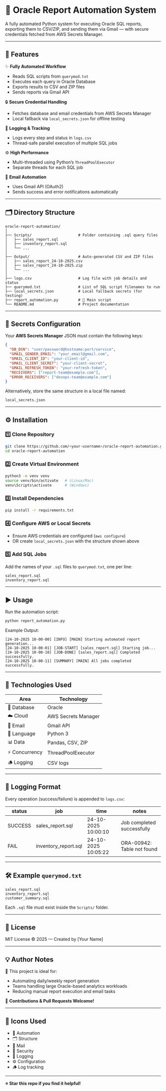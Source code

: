 # 🤖 Oracle Report Automation System

A fully automated Python system for executing Oracle SQL reports, exporting them to CSV/ZIP, and sending them via Gmail — with secure credentials fetched from AWS Secrets Manager.

---

## 🚀 Features

✨ **Fully Automated Workflow**
- Reads SQL scripts from `querymod.txt`
- Executes each query in Oracle Database
- Exports results to CSV and ZIP files
- Sends reports via Gmail API

🔒 **Secure Credential Handling**
- Fetches database and email credentials from AWS Secrets Manager
- Local fallback via `local_secrets.json` for offline testing

📜 **Logging & Tracking**
- Logs every step and status in `logs.csv`
- Thread-safe parallel execution of multiple SQL jobs

⚙️ **High Performance**
- Multi-threaded using Python’s `ThreadPoolExecutor`
- Separate threads for each SQL job

📧 **Email Automation**
- Uses Gmail API (OAuth2)
- Sends success and error notifications automatically

---

## 🗂️ Directory Structure

```
oracle-report-automation/
│
├── Scripts/                     # Folder containing .sql query files
│   ├── sales_report.sql
│   ├── inventory_report.sql
│   └── ...
│
├── Output/                      # Auto-generated CSV and ZIP files
│   ├── sales_report_24-10-2025.csv
│   ├── sales_report_24-10-2025.zip
│   └── ...
│
├── logs.csv                     # Log file with job details and status
├── querymod.txt                 # List of SQL script filenames to run
├── local_secrets.json           # Local fallback secrets (for testing)
├── report_automation.py         # 🚀 Main script
└── README.md                    # Project documentation
```

---

## 🔐 Secrets Configuration

Your **AWS Secrets Manager** JSON must contain the following keys:

```json
{
  "DB_DSN": "user/password@hostname:port/service",
  "GMAIL_SENDER_EMAIL": "your_email@gmail.com",
  "GMAIL_CLIENT_ID": "your-client-id",
  "GMAIL_CLIENT_SECRET": "your-client-secret",
  "GMAIL_REFRESH_TOKEN": "your-refresh-token",
  "RECEIVERS": ["report-team@example.com"],
  "ERROR_RECEIVERS": ["devops-team@example.com"]
}
```

Alternatively, store the same structure in a local file named:
```
local_secrets.json
```

---

## ⚙️ Installation

### 1️⃣ Clone Repository
```bash
git clone https://github.com/<your-username>/oracle-report-automation.git
cd oracle-report-automation
```

### 2️⃣ Create Virtual Environment
```bash
python3 -m venv venv
source venv/bin/activate   # (Linux/Mac)
venv\Scripts\activate      # (Windows)
```

### 3️⃣ Install Dependencies
```bash
pip install -r requirements.txt
```

### 4️⃣ Configure AWS or Local Secrets
- Ensure AWS credentials are configured (`aws configure`)
- OR create `local_secrets.json` with the structure shown above

### 5️⃣ Add SQL Jobs
Add the names of your `.sql` files to `querymod.txt`, one per line:
```
sales_report.sql
inventory_report.sql
```

---

## ▶️ Usage

Run the automation script:

```bash
python report_automation.py
```

Example Output:

```
[24-10-2025 10-00-00] [INFO] [MAIN] Starting automated report generation...
[24-10-2025 10-00-01] [JOB-START] [sales_report.sql] Starting job...
[24-10-2025 10-00-10] [JOB-DONE] [sales_report.sql] Completed successfully.
[24-10-2025 10-00-11] [SUMMARY] [MAIN] All jobs completed successfully.
```

---

## 🧩 Technologies Used

| Area | Technology |
|------|-------------|
| 💾 Database | Oracle |
| ☁️ Cloud | AWS Secrets Manager |
| 📧 Email | Gmail API |
| 🐍 Language | Python 3 |
| 📊 Data | Pandas, CSV, ZIP |
| ⚡ Concurrency | ThreadPoolExecutor |
| 🪵 Logging | CSV logs |

---

## 🧠 Logging Format

Every operation (success/failure) is appended to `logs.csv`:

| status | job | time | notes |
|--------|-----|------|-------|
| SUCCESS | sales_report.sql | 24-10-2025 10:00:10 | Job completed successfully |
| FAIL | inventory_report.sql | 24-10-2025 10:05:22 | ORA-00942: Table not found |

---

## 🛠️ Example `querymod.txt`

```
sales_report.sql
inventory_report.sql
customer_summary.sql
```

Each `.sql` file must exist inside the `Scripts/` folder.

---

## 🧾 License

MIT License © 2025 — Created by [Your Name]

---

## 💡 Author Notes

🧩 This project is ideal for:
- Automating daily/weekly report generation
- Teams handling large Oracle-based analytics workloads
- Reducing manual report execution and email tasks

🌟 **Contributions & Pull Requests Welcome!**

---

## 🧰 Icons Used
- 🤖 Automation  
- 🗂️ Structure  
- 📧 Mail  
- 🔐 Security  
- 🧠 Logging  
- ⚙️ Configuration  
- 🪵 Log tracking  

---

**⭐ Star this repo if you find it helpful!**
